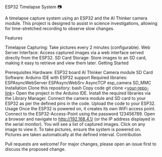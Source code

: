 ESP32 Timelapse System 📷

A timelapse capture system using an ESP32 and the AI Thinker camera module. This project is designed to assist in science investigations, allowing for time-stretched recording to observe slow changes.

Features

Timelapse Capturing: Take pictures every 2 minutes (configurable).
Web Server Interface: Access captured images via a web interface served directly from the ESP32.
SD Card Storage: Store images to an SD card, making it easy to retrieve and view them later.
Getting Started

Prerequisites
Hardware:
ESP32 board
AI Thinker Camera module
SD Card
Software:
Arduino IDE with ESP32 support
Required libraries:
ESPAsyncWebServer
ESPAsyncWebSrv
AsyncTCP
esp_camera
SD_MMC
Installation
Clone this repository:
bash
Copy code
git clone <[your-repo-link](https://github.com/feraco/ESP-Cam-system/)>
Open the project in the Arduino IDE.
Install the required libraries via the Library Manager.
Connect the camera module and SD card to your ESP32 as per the defined pins in the code.
Upload the code to your ESP32.
Usage
Once the ESP32 is powered on, it creates its own WiFi access point. Connect to the ESP32-Access-Point using the password 123456789.
Open a browser and navigate to http://192.168.4.1/ (or the IP address displayed in the serial monitor).
You will see a list of captured images. Click on any image to view it.
To take pictures, ensure the system is powered on. Pictures are taken automatically at the defined interval.
Contribution

Pull requests are welcome! For major changes, please open an issue first to discuss the proposed change.
